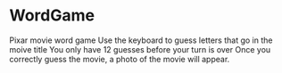 # WordGame
Pixar movie word game
Use the keyboard to guess letters that go in the moive title
You only have 12 guesses before your turn is over
Once you correctly guess the movie, a photo of the movie will appear. 
